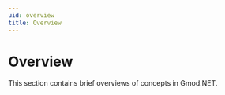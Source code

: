 ```yaml
---
uid: overview
title: Overview
---
```


# Overview

This section contains brief overviews of concepts in Gmod.NET.
